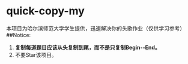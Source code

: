 # quick-copy-my
本项目为哈尔滨师范大学学生提供，迅速解决你的头歌作业（仅供学习参考）
##Notice: 
1. **复制每道题目应该从头复制到尾，而不是只复制Begin--End。**
2. 不要Star该项目。
